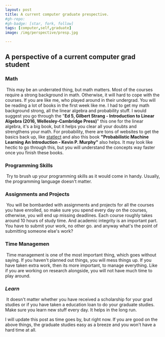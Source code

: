 ```yaml
---
layout: post
title: A current computer graduate prespective.
#gh-repo:
#gh-badge: [star, fork, follow]
tags: [computer,self,graduate]
image: /img/perspective/presp.jpg

---
```


## A perspective of a current computer grad student

### **Math**

​	This may be an underrated thing, but math matters. Most of the courses require a strong background in math. Otherwise, it will hard to cope with the courses. If you are like me, who played around in their undergrad. You will be reading a lot of books in the first week like me. I had to get my math background strong, all the linear algebra and probability stuff. I would suggest you go through the "**Ed 5, Gilbert Strang - Introduction to Linear Algebra (2016, Wellesley-Cambridge Press)**" this one for the linear algebra, it's a big book, but it helps you clear all your doubts and strengthens your math. For probability, there are tons of websites to get the basics back up, like [statlect](https://www.statlect.com) and also this book **"Probabilistic Machine Learning An Introduction - Kevin P. Murphy"** also helps. It may look like hectic to go through this, but you will understand the concepts way faster once you finish these books.

### **Programming Skills**

​	Try to brush up your programming skills as it would come in handy. Usually, the programming language doesn't matter.

### **Assignments and Projects**

​	You will be bombarded with assignments and projects for all the courses you have enrolled, so make sure you spend every day on the courses, otherwise, you will end up missing deadlines. Each course roughly takes around 10 hours of study time. And academic integrity is an important part. You have to submit your work, no other go. and anyway what's the point of submitting someone else's work?

### **Time Managemen**

​	Time management is one of the most important thing, which goes without saying. If you haven't planned out things, you will mess things up. If you have taken extra work, then its more important, to manage everything. Like if you are working on research alongside, you will not have much time to play around.

### *Learn*

​	It doesn't matter whether you have received a scholarship for your grad studies or if you have taken a education loan to do your graduate studies. Make sure you learn new stuff every day. It helps in the long run.



I will update this post as time goes by, but right now. If you are good on the above things, the graduate studies easy as a breeze and you won't have a hard time at all.
